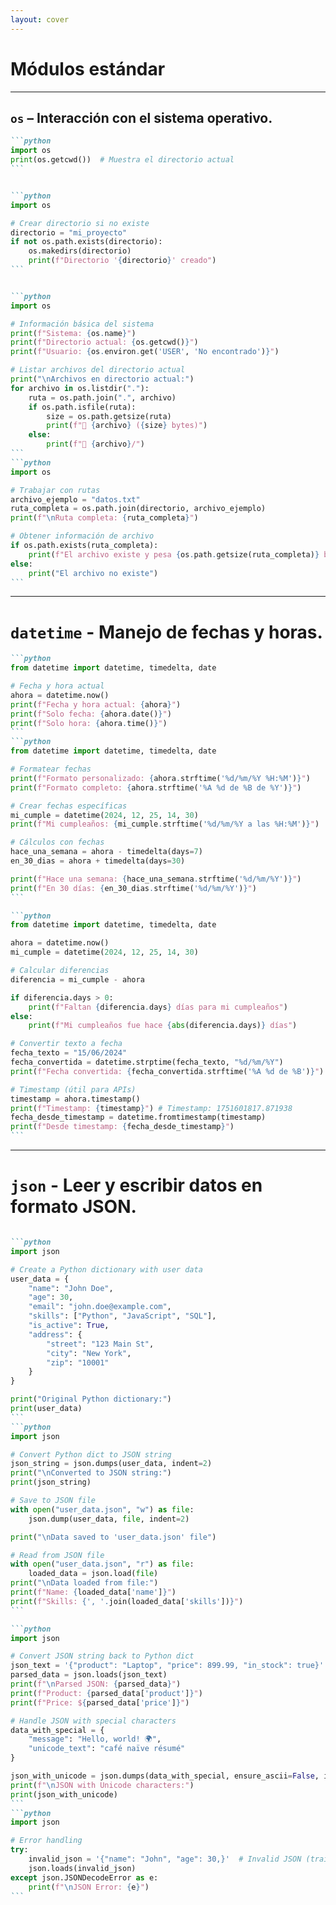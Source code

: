 ```yaml
---
layout: cover
---
```


# Módulos estándar

---


## `os` – Interacción con el sistema operativo.

````md magic-move 
```python
import os
print(os.getcwd())  # Muestra el directorio actual
```


```python
import os

# Crear directorio si no existe
directorio = "mi_proyecto"
if not os.path.exists(directorio):
    os.makedirs(directorio)
    print(f"Directorio '{directorio}' creado")
```


```python
import os

# Información básica del sistema
print(f"Sistema: {os.name}")
print(f"Directorio actual: {os.getcwd()}")
print(f"Usuario: {os.environ.get('USER', 'No encontrado')}")

# Listar archivos del directorio actual
print("\nArchivos en directorio actual:")
for archivo in os.listdir("."):
    ruta = os.path.join(".", archivo)
    if os.path.isfile(ruta):
        size = os.path.getsize(ruta)
        print(f"📄 {archivo} ({size} bytes)")
    else:
        print(f"📁 {archivo}/")
```
```python
import os

# Trabajar con rutas
archivo_ejemplo = "datos.txt"
ruta_completa = os.path.join(directorio, archivo_ejemplo)
print(f"\nRuta completa: {ruta_completa}")

# Obtener información de archivo
if os.path.exists(ruta_completa):
    print(f"El archivo existe y pesa {os.path.getsize(ruta_completa)} bytes")
else:
    print("El archivo no existe")
```
````

---

# `datetime` - Manejo de fechas y horas.

````md magic-move
```python
from datetime import datetime, timedelta, date

# Fecha y hora actual
ahora = datetime.now()
print(f"Fecha y hora actual: {ahora}")
print(f"Solo fecha: {ahora.date()}")
print(f"Solo hora: {ahora.time()}")
```
```python
from datetime import datetime, timedelta, date

# Formatear fechas
print(f"Formato personalizado: {ahora.strftime('%d/%m/%Y %H:%M')}")
print(f"Formato completo: {ahora.strftime('%A %d de %B de %Y')}")

# Crear fechas específicas
mi_cumple = datetime(2024, 12, 25, 14, 30)
print(f"Mi cumpleaños: {mi_cumple.strftime('%d/%m/%Y a las %H:%M')}")

# Cálculos con fechas
hace_una_semana = ahora - timedelta(days=7)
en_30_dias = ahora + timedelta(days=30)

print(f"Hace una semana: {hace_una_semana.strftime('%d/%m/%Y')}")
print(f"En 30 días: {en_30_dias.strftime('%d/%m/%Y')}")
```

```python
from datetime import datetime, timedelta, date

ahora = datetime.now()
mi_cumple = datetime(2024, 12, 25, 14, 30)

# Calcular diferencias
diferencia = mi_cumple - ahora

if diferencia.days > 0:
    print(f"Faltan {diferencia.days} días para mi cumpleaños")
else:
    print(f"Mi cumpleaños fue hace {abs(diferencia.days)} días")

# Convertir texto a fecha
fecha_texto = "15/06/2024"
fecha_convertida = datetime.strptime(fecha_texto, "%d/%m/%Y")
print(f"Fecha convertida: {fecha_convertida.strftime('%A %d de %B')}")

# Timestamp (útil para APIs)
timestamp = ahora.timestamp()
print(f"Timestamp: {timestamp}") # Timestamp: 1751601817.871938
fecha_desde_timestamp = datetime.fromtimestamp(timestamp)
print(f"Desde timestamp: {fecha_desde_timestamp}")
```
````

---

# `json` - Leer y escribir datos en formato JSON.

````md magic-move

```python
import json

# Create a Python dictionary with user data
user_data = {
    "name": "John Doe",
    "age": 30,
    "email": "john.doe@example.com",
    "skills": ["Python", "JavaScript", "SQL"],
    "is_active": True,
    "address": {
        "street": "123 Main St",
        "city": "New York",
        "zip": "10001"
    }
}

print("Original Python dictionary:")
print(user_data)
```
```python
import json

# Convert Python dict to JSON string
json_string = json.dumps(user_data, indent=2)
print("\nConverted to JSON string:")
print(json_string)

# Save to JSON file
with open("user_data.json", "w") as file:
    json.dump(user_data, file, indent=2)

print("\nData saved to 'user_data.json' file")

# Read from JSON file
with open("user_data.json", "r") as file:
    loaded_data = json.load(file)
print("\nData loaded from file:")
print(f"Name: {loaded_data['name']}")
print(f"Skills: {', '.join(loaded_data['skills'])}")
```

```python
import json

# Convert JSON string back to Python dict
json_text = '{"product": "Laptop", "price": 899.99, "in_stock": true}'
parsed_data = json.loads(json_text)
print(f"\nParsed JSON: {parsed_data}")
print(f"Product: {parsed_data['product']}")
print(f"Price: ${parsed_data['price']}")

# Handle JSON with special characters
data_with_special = {
    "message": "Hello, world! 🌍",
    "unicode_text": "café naïve résumé"
}

json_with_unicode = json.dumps(data_with_special, ensure_ascii=False, indent=2)
print(f"\nJSON with Unicode characters:")
print(json_with_unicode)
```
```python
import json

# Error handling
try:
    invalid_json = '{"name": "John", "age": 30,}'  # Invalid JSON (trailing comma)
    json.loads(invalid_json)
except json.JSONDecodeError as e:
    print(f"\nJSON Error: {e}")
```
````
